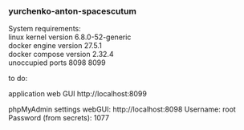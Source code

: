 ### yurchenko-anton-spacescutum

System requirements:  
linux kernel version 6.8.0-52-generic  
docker engine version 27.5.1  
docker compose version 2.32.4  
unoccupied ports 8098 8099  


to do:

application web GUI
http://localhost:8099

phpMyAdmin settings
webGUI:
http://localhost:8098
Username:
root
Password (from secrets):
1077